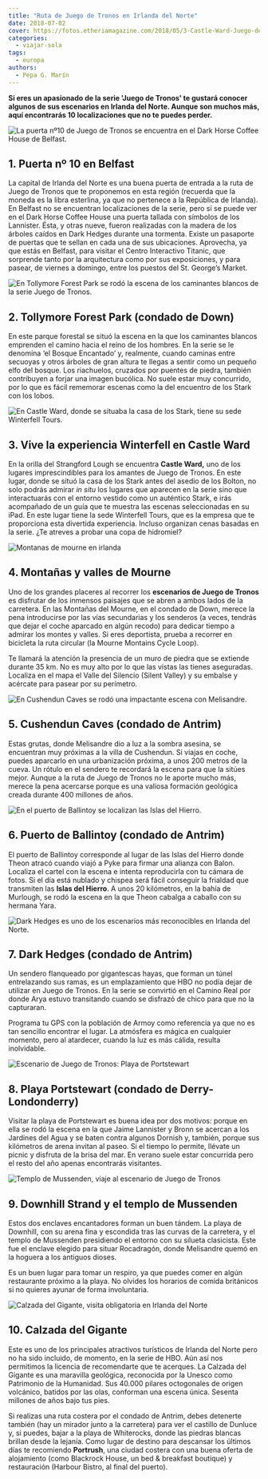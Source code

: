 ```yaml
---
title: "Ruta de Juego de Tronos en Irlanda del Norte"
date: 2018-07-02
cover: https://fotos.etheriamagazine.com/2018/05/3-Castle-Ward-Juego-de-Tronos-Irlanda-Norte.jpg
categories: 
  - viajar-sola
tags: 
  - europa
authors: 
  - Pepa G. Marín
---
```


**Si eres un apasionado de la serie 'Juego de Tronos' te gustará conocer algunos de sus 
escenarios en Irlanda del Norte. Aunque son muchos más, aquí encontrarás 10 
localizaciones que no te puedes perder.** 

![La puerta nº10 de Juego de Tronos se encuentra en el Dark Horse Coffee House de Belfast.](https://fotos.etheriamagazine.com/2018/05/1-Puerta-Belfast-Juego-de-Tronos-Irlanda-Norte.jpg "La puerta nº10 de Juego de Tronos se encuentra en el Dark Horse Coffee House de Belfast.")

## 1\. Puerta nº 10 en Belfast

La capital de Irlanda del Norte es una buena puerta de entrada a la ruta de Juego de 
Tronos que te proponemos en esta región (recuerda que la moneda es la libra esterlina, 
ya que no pertenece a la República de Irlanda). En Belfast no se encuentran 
localizaciones de la serie, pero sí se puede ver en el Dark Horse Coffee House una 
puerta tallada con símbolos de los Lannister. Ésta, y otras nueve, fueron realizadas con 
la madera de los árboles caídos en Dark Hedges durante una tormenta. Existe un pasaporte 
de puertas que te sellan en cada una de sus ubicaciones. Aprovecha, ya que estás en 
Belfast, para visitar el Centro Interactivo Titanic, que sorprende tanto por la 
arquitectura como por sus exposiciones, y para pasear, de viernes a domingo, entre los 
puestos del St. George’s Market. 

![En Tollymore Forest Park se rodó la escena de los caminantes blancos de la serie Juego de Tronos.](https://fotos.etheriamagazine.com/2018/05/2-Tollymore-Forest-Park-Juego-de-Tronos-Irlanda-Norte.jpg "En Tollymore Forest Park se rodó la escena de los caminantes blancos de la serie Juego de Tronos.")

## 2\. Tollymore Forest Park (condado de Down)

En este parque forestal se situó la escena en la que los caminantes blancos emprenden el 
camino hacia el reino de los hombres. En la serie se le denomina ‘el Bosque Encantado’ 
y, realmente, cuando caminas entre secuoyas y otros árboles de gran altura te llegas a 
sentir como un pequeño elfo del bosque. Los riachuelos, cruzados por puentes de piedra, 
también contribuyen a forjar una imagen bucólica. No suele estar muy concurrido, por lo 
que es fácil rememorar escenas como la del encuentro de los Stark con los lobos. 

![En Castle Ward, donde se situaba la casa de los Stark, tiene su sede Winterfell Tours.](https://fotos.etheriamagazine.com/2018/05/3-Castle-Ward-Juego-de-Tronos-Irlanda-Norte.jpg "En Castle Ward, donde se situaba la casa de los Stark, tiene su sede Winterfell Tours.")

## 3\. Vive la experiencia Winterfell en Castle Ward

En la orilla del Strangford Lough se encuentra **Castle Ward,** uno de los lugares 
imprescindibles para los amantes de Juego de Tronos. En este lugar, donde se situó la 
casa de los Stark antes del asedio de los Bolton, no solo podrás admirar _in situ_ los 
lugares que aparecen en la serie sino que interactuarás con el entorno vestido como un 
auténtico Stark, e irás acompañado de un guía que te muestra las escenas seleccionadas 
en su iPad. En este lugar tiene la sede Winterfell Tours, que es la empresa que te 
proporciona esta divertida experiencia. Incluso organizan cenas basadas en la serie. ¿Te 
atreves a probar una copa de hidromiel? 

![Montanas de mourne en irlanda](https://fotos.etheriamagazine.com/2018/05/4-Montañas-Mourne-Juego-de-Tronos-Irlanda-Norte.jpg "Montañas del Mourne.")

## 4\. Montañas y valles de Mourne

Uno de los grandes placeres al recorrer los **escenarios de Juego de Tronos** es 
disfrutar de los inmensos paisajes que se abren a ambos lados de la carretera. En las 
Montañas del Mourne, en el condado de Down, merece la pena introducirse por las vías 
secundarias y los senderos (a veces, tendrás que dejar el coche aparcado en algún 
recodo) para dedicar tiempo a admirar los montes y valles. Si eres deportista, prueba a 
recorrer en bicicleta la ruta circular (la Mourne Montains Cycle Loop). 

Te llamará la atención la presencia de un muro de piedra que se extiende durante 35 km. 
No es muy alto por lo que las vistas las tienes aseguradas. Localiza en el mapa el Valle 
del Silencio (Silent Valley) y su embalse y acércate para pasear por su perímetro. 

![En Cushendun Caves se rodó una impactante escena con Melisandre.](https://fotos.etheriamagazine.com/2018/05/5-Cueva-Cushendun-Juego-de-Tronos-Irlanda-Norte.jpg "En Cushendun Caves se rodó una impactante escena con Melisandre.")

## 5\. Cushendun Caves (condado de Antrim)

Estas grutas, donde Melisandre dio a luz a la sombra asesina, se encuentran muy próximas 
a la villa de Cushendun. Si viajas en coche, puedes aparcarlo en una urbanización 
próxima, a unos 200 metros de la cueva. Un rótulo en el sendero te recordará la escena 
para que la sitúes mejor. Aunque a la ruta de Juego de Tronos no le aporte mucho más, 
merece la pena acercarse porque es una valiosa formación geológica creada durante 400 
millones de años. 

![En el puerto de Ballintoy se localizan las Islas del Hierro.](https://fotos.etheriamagazine.com/2018/05/6-Puerto-de-Balintoy-Juego-de-Tronos-Irlanda-Norte.jpg "En el puerto de Ballintoy se localizan las Islas del Hierro.")

## 6\. Puerto de Ballintoy (condado de Antrim)

El puerto de Ballintoy corresponde al lugar de las Islas del Hierro donde Theon atracó 
cuando viajó a Pyke para firmar una alianza con Balon. Localiza el cartel con la escena 
e intenta reproducirla con tu cámara de fotos. Si el día está nublado y chispea será 
fácil conseguir la frialdad que transmiten las **Islas del Hierro**. A unos 20 
kilómetros, en la bahía de Murlough, se rodó la escena en la que Theon cabalga a caballo 
con su hermana Yara. 

![Dark Hedges es uno de los escenarios más reconocibles en Irlanda del Norte.](https://fotos.etheriamagazine.com/2018/05/7-Dark-Hedges-Juego-de-Tronos-Irlanda-Norte.jpg "Dark Hedges es uno de los escenarios más reconocibles en Irlanda del Norte.")

## 7\. Dark Hedges (condado de Antrim)

Un sendero flanqueado por gigantescas hayas, que forman un túnel entrelazando sus ramas, 
es un emplazamiento que HBO no podía dejar de utilizar en Juego de Tronos. En la serie 
se convirtió en el Camino Real por donde Arya estuvo transitando cuando se disfrazó de 
chico para que no la capturaran. 

Programa tu GPS con la población de Armoy como referencia ya que no es tan sencillo 
encontrar el lugar. La atmósfera es mágica en cualquier momento, pero al atardecer, 
cuando la luz es más cálida, resulta inolvidable. 

![Escenario de Juego de Tronos: Playa de Portstewart](https://fotos.etheriamagazine.com/2018/05/8-Portstewart-Strand-Juego-de-Tronos-Irlanda-Norte.jpg "Jaime Lannister y Bronn acuden a la playa de Portstewart para ir a los Jardines del Agua.")

## 8\. Playa Portstewart (condado de Derry-Londonderry)

Visitar la playa de Portstewart es buena idea por dos motivos: porque en ella se rodó la 
escena en la que Jaime Lannister y Bronn se acercan a los Jardines del Agua y se baten 
contra algunos Dornish y, también, porque sus kilómetros de arena invitan al paseo. Si 
el tiempo lo permite, llévate un picnic y disfruta de la brisa del mar. En verano suele 
estar concurrida pero el resto del año apenas encontrarás visitantes. 

![Templo de Mussenden, viaje al escenario de Juego de Tronos](https://fotos.etheriamagazine.com/2018/05/9-Temple-09.jpg "Templo de Mussenden (O.T. Irlanda)")

## 9\. Downhill Strand y el templo de Mussenden

Estos dos enclaves encantadores forman un buen tándem. La playa de Downhill, con su 
arena fina y escondida tras las curvas de la carretera, y el templo de Mussenden 
presidiendo el entorno con su silueta clasicista. Este fue el enclave elegido para 
situar Rocadragón, donde Melisandre quemó en la hoguera a los antiguos dioses. 

Es un buen lugar para tomar un respiro, ya que puedes comer en algún restaurante próximo 
a la playa. No olvides los horarios de comida británicos si no quieres ayunar de forma 
involuntaria. 

![Calzada del Gigante, visita obligatoria en Irlanda del Norte](https://fotos.etheriamagazine.com/2018/05/10-Calzada-del-Gigante-Juego-de-Tronos-Irlanda-Norte.jpg "Los 40.000 pilares octogonales de origen volcánico de la Calzada del Gigante justifican su visita.")

## 10\. Calzada del Gigante

Este es uno de los principales atractivos turísticos de Irlanda del Norte pero no ha 
sido incluido, de momento, en la serie de HBO. Aún así nos permitimos la licencia de 
recomendarte que te acerques. La Calzada del Gigante es una maravilla geológica, 
reconocida por la Unesco como Patrimonio de la Humanidad. Sus 40.000 pilares octogonales 
de origen volcánico, batidos por las olas, conforman una escena única. Sesenta millones 
de años bajo tus pies. 

Si realizas una ruta costera por el condado de Antrim, debes detenerte también (hay un 
mirador junto a la carretera) para ver el castillo de Dunluce y, si puedes, bajar a la 
playa de Whiterocks, donde las piedras blancas brillan desde la lejanía. Como lugar de 
destino para descansar los últimos días te recomiendo **Portrush**, una ciudad costera 
con una buena oferta de alojamiento (como Blackrock House, un bed & breakfast boutique) 
y restauración (Harbour Bistro, al final del puerto).
